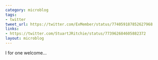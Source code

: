 ```yaml
---
category: microblog
tags:
- twitter
tweet_url: https://twitter.com/ExMember/status/774059187852627968
links:
- https://twitter.com/StuartJRitchie/status/773962684605882372
layout: microblog
---
```

I for one welcome…
